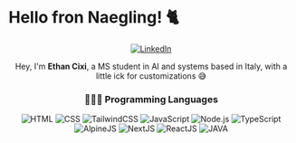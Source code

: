 # Hello fron Naegling! 🐈


<!-- SOCIALS -->
<p align="center">
<a href="https://www.linkedin.com/in/ethan-cixi-b42474240/" target="_blank">
<img alt="LinkedIn" src="https://img.shields.io/badge/linkedin-%230077B5.svg?&style=for-the-badge&logo=LinkedIn&logoColor=white" />
</a>
</p>

<p align="center">
Hey, I'm <b>Ethan Cixi</b>, a MS student in AI and systems based in Italy, with a little ick for customizations 😅
</p>

<h3 align="center">👨🏽‍💻‍ Programming Languages</h3>

  <div align="center">
      <img alt="HTML" src="https://img.shields.io/badge/HTML-E34F26.svg?logo=html5&logoColor=white">
      <img alt="CSS" src="https://img.shields.io/badge/CSS-1572B6.svg?logo=css3&logoColor=white">
      <img alt="TailwindCSS" src="https://img.shields.io/badge/TailwindCSS-06B6D4.svg?logo=tailwindcss&logoColor=white">
      <img alt="JavaScript" src="https://img.shields.io/badge/JavaScript-F7DF1E.svg?logo=javascript&logoColor=black">
      <img alt="Node.js" src="https://img.shields.io/badge/Node.js-43853D.svg?logo=node.js&logoColor=white">
      <img alt="TypeScript" src="https://img.shields.io/badge/TypeScript-007ACC.svg?logo=typescript&logoColor=white">
      <img alt="AlpineJS" src="https://img.shields.io/badge/Alpine.js-8BC0D0.svg?logo=alpinedotjs&logoColor=black">
      <img alt="NextJS" src="https://img.shields.io/badge/Next.JS-000.svg?logo=nextdotjs&logoColor=white">
      <img alt="ReactJS" src="https://img.shields.io/badge/React-61DAFB.svg?logo=react&logoColor=333">
      <img alt="JAVA" src="https://img.shields.io/badge/Java-ED8B00.svg?logo=openjdk&logoColor=white">
  </div>

